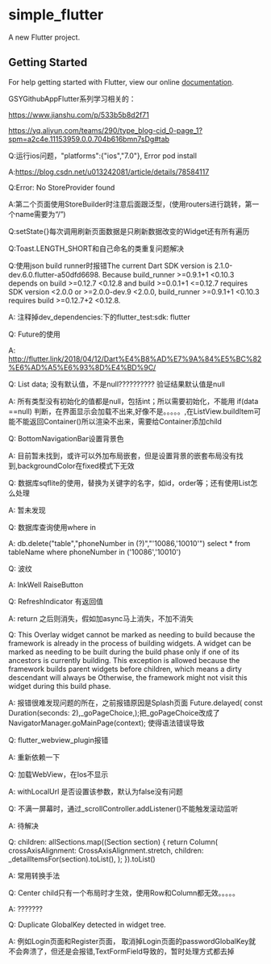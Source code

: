 # simple_flutter

A new Flutter project.

## Getting Started

For help getting started with Flutter, view our online
[documentation](https://flutter.io/).

GSYGithubAppFlutter系列学习相关的：

https://www.jianshu.com/p/533b5b8d2f71

https://yq.aliyun.com/teams/290/type_blog-cid_0-page_1?spm=a2c4e.11153959.0.0.704b616bmn7sDg#tab

Q:运行ios问题，"platforms":{"ios","7.0"}, Error pod install

A:https://blog.csdn.net/u013242081/article/details/78584117


Q:Error: No StoreProvider<dynamic> found

A:第二个页面使用StoreBuilder时注意后面跟泛型，(使用routers进行跳转，第一个name需要为“/”)

Q:setState{}每次调用刷新页面数据是只刷新数据改变的Widget还有所有遍历

Q:Toast.LENGTH_SHORT和自己命名的类重复问题解决

Q:使用json build runner时报错The current Dart SDK version is 2.1.0-dev.6.0.flutter-a50dfd6698. Because build_runner >=0.9.1+1 <0.10.3 depends on build >=0.12.7 <0.12.8 and build >=0.0.1+1 <=0.12.7 requires SDK version <2.0.0 or >=2.0.0-dev.9 <2.0.0, build_runner >=0.9.1+1 <0.10.3 requires build >=0.12.7+2 <0.12.8.

A: 注释掉dev_dependencies:下的flutter_test:sdk: flutter

Q: Future的使用

A: http://flutter.link/2018/04/12/Dart%E4%B8%AD%E7%9A%84%E5%BC%82%E6%AD%A5%E6%93%8D%E4%BD%9C/


Q: List data; 没有默认值，不是null??????????  验证结果默认值是null

A: 所有类型没有初始化的值都是null，包括int；所以需要初始化，不能用 if(data ==null) 判断，在界面显示会加载不出来,好像不是。。。。。,在ListView.buildItem可能不能返回Container()所以渲染不出来，需要给Container添加child


Q: BottomNavigationBar设置背景色

A: 目前暂未找到，或许可以外加布局嵌套，但是设置背景的嵌套布局没有找到,backgroundColor在fixed模式下无效

Q: 数据库sqflite的使用，替换为关键字的名字，如id，order等；还有使用List<dynamic>怎么处理

A: 暂未发现

Q: 数据库查询使用where in

A: db.delete("table","phoneNumber in (?)","'10086,'10010'")   select * from tableName where phoneNumber in ('10086','10010')

Q: 波纹

A: InkWell  RaiseButton


Q: RefreshIndicator 有返回值

A: return 之后则消失，假如加async马上消失，不加不消失

Q: This Overlay widget cannot be marked as needing to build because the framework is already in the
    process of building widgets. A widget can be marked as needing to be built during the build phase
   only if one of its ancestors is currently building. This exception is allowed because the framework
    builds parent widgets before children, which means a dirty descendant will always be  Otherwise, the framework might not visit this widget during this build phase.
    
A: 报错很难发现问题的所在，之前报错原因是Splash页面 Future.delayed( const Duration(seconds: 2),_goPageChoice,);把_goPageChoice改成了    NavigatorManager.goMainPage(context);  使得语法错误导致

Q: flutter_webview_plugin报错

A: 重新依赖一下


Q: 加载WebView，在Ios不显示

A: withLocalUrl 是否设置该参数，默认为false没有问题

Q: 不满一屏幕时，通过_scrollController.addListener()不能触发滚动监听

A: 待解决

Q: children: allSections.map<Widget>((Section section) {
                             return Column(
                               crossAxisAlignment: CrossAxisAlignment.stretch,
                               children: _detailItemsFor(section).toList(),
                             );
                           }).toList()
                           
A: 常用转换手法


Q: Center child只有一个布局时才生效，使用Row和Column都无效。。。。。

A: ???????



Q: Duplicate GlobalKey detected in widget tree.

A: 例如Login页面和Register页面， 取消掉Login页面的passwordGlobalKey就不会奔溃了，但还是会报错,TextFormField导致的，暂时处理方式都去掉
